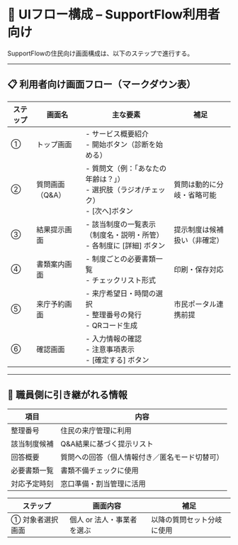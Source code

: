 # 🧭 UIフロー構成 – SupportFlow利用者向け

SupportFlowの住民向け画面構成は、以下のステップで進行する。

---

## 📋 利用者向け画面フロー（マークダウン表）

| ステップ | 画面名         | 主な要素                                                                 | 補足                          |
|----------|----------------|--------------------------------------------------------------------------|-------------------------------|
| ①        | トップ画面     | - サービス概要紹介<br>- 開始ボタン（診断を始める）                                  |                               |
| ②        | 質問画面（Q&A）| - 質問文（例：「あなたの年齢は？」）<br>- 選択肢（ラジオ/チェック）<br>- [次へ]ボタン | 質問は動的に分岐・省略可能    |
| ③        | 結果提示画面   | - 該当制度の一覧表示（制度名・説明・所管）<br>- 各制度に [詳細] ボタン              | 提示制度は候補扱い（非確定） |
| ④        | 書類案内画面   | - 制度ごとの必要書類一覧<br>- チェックリスト形式                                  | 印刷・保存対応                |
| ⑤        | 来庁予約画面   | - 来庁希望日・時間の選択<br>- 整理番号の発行<br>- QRコード生成                     | 市民ポータル連携前提          |
| ⑥        | 確認画面       | - 入力情報の確認<br>- 注意事項表示<br>- [確定する] ボタン                           |                               |

---

## 🔁 職員側に引き継がれる情報

| 項目            | 内容                                               |
|-----------------|----------------------------------------------------|
| 整理番号        | 住民の来庁管理に利用                                |
| 該当制度候補    | Q&A結果に基づく提示リスト                           |
| 回答概要        | 質問への回答（個人情報付き／匿名モード切替可）      |
| 必要書類一覧    | 書類不備チェックに使用                              |
| 対応予定時刻    | 窓口準備・割当管理に活用                            |

| ステップ | 画面内容 | 補足 |
|----------|----------|------|
| ① 対象者選択画面 | 個人 or 法人・事業者を選ぶ | 以降の質問セット分岐に使用 |
